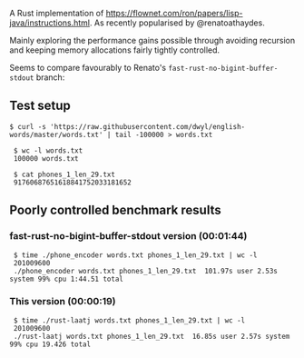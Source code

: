 A Rust implementation of
https://flownet.com/ron/papers/lisp-java/instructions.html.  As
recently popularised by @renatoathaydes.

Mainly exploring the performance gains possible through avoiding
recursion and keeping memory allocations fairly tightly controlled.

Seems to compare favourably to Renato's
`fast-rust-no-bigint-buffer-stdout` branch:

## Test setup

    $ curl -s 'https://raw.githubusercontent.com/dwyl/english-words/master/words.txt' | tail -100000 > words.txt

     $ wc -l words.txt
     100000 words.txt

     $ cat phones_1_len_29.txt
     91760687651618841752033181652

## Poorly controlled benchmark results

### fast-rust-no-bigint-buffer-stdout version (00:01:44)

     $ time ./phone_encoder words.txt phones_1_len_29.txt | wc -l
     201009600
     ./phone_encoder words.txt phones_1_len_29.txt  101.97s user 2.53s system 99% cpu 1:44.51 total

### This version (00:00:19)

     $ time ./rust-laatj words.txt phones_1_len_29.txt | wc -l
     201009600
     ./rust-laatj words.txt phones_1_len_29.txt  16.85s user 2.57s system 99% cpu 19.426 total
